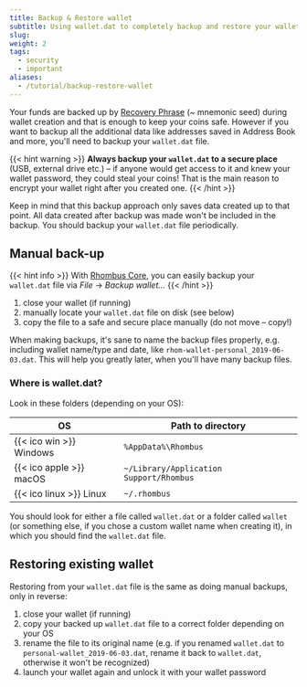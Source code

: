 ```yaml
---
title: Backup & Restore wallet
subtitle: Using wallet.dat to completely backup and restore your wallet
slug:
weight: 2
tags:
  - security
  - important
aliases:
  - /tutorial/backup-restore-wallet
---
```


Your funds are backed up by [Recovery Phrase](/tutorial/security/recovery-phrase) (~ mnemonic seed) during wallet creation and that is enough to keep your coins safe. However if you want to backup all the additional data like addresses saved in Address Book and more, you'll need to backup your `wallet.dat` file.

{{< hint warning >}}
**Always backup your `wallet.dat` to a secure place** (USB, external drive etc.) – if anyone would get access to it and knew your wallet password, they could steal your coins! That is the main reason to encrypt your wallet right after you created one.
{{< /hint >}}

Keep in mind that this backup approach only saves data created up to that point. All data created after backup was made won't be included in the backup. You should backup your `wallet.dat` file periodically.


## Manual back-up

{{< hint info >}}
With [Rhombus Core](/tutorial/wallets/rhombus-core/), you can easily backup your `wallet.dat` file via _File_ → _Backup wallet..._
{{< /hint >}}

  1. close your wallet (if running)
  2. manually locate your `wallet.dat` file on disk (see below)
  3. copy the file to a safe and secure place manually (do not move – copy!)

When making backups, it's sane to name the backup files properly, e.g. including wallet name/type and date, like `rhom-wallet-personal_2019-06-03.dat`. This will help you greatly later, when you'll have many backup files.


### Where is wallet.dat?

Look in these folders (depending on your OS):

| OS                       | Path to directory                       |
|--------------------------|-----------------------------------------|
| {{< ico win >}} Windows  | `%AppData%\Rhombus`                     |
| {{< ico apple >}} macOS  | `~/Library/Application Support/Rhombus` |
| {{< ico linux >}} Linux  | `~/.rhombus`                            |

You should look for either a file called `wallet.dat` or a folder called `wallet` (or something else, if you chose a custom wallet name when creating it), in which you should find the `wallet.dat` file.


## Restoring existing wallet

Restoring from your `wallet.dat` file is the same as doing manual backups, only in reverse:

  1. close your wallet (if running)
  2. copy your backed up `wallet.dat` file to a correct folder depending on your OS
  3. rename the file to its original name (e.g. if you renamed `wallet.dat` to `personal-wallet_2019-06-03.dat`, rename it back to `wallet.dat`, otherwise it won't be recognized)
  4. launch your wallet again and unlock it with your wallet password